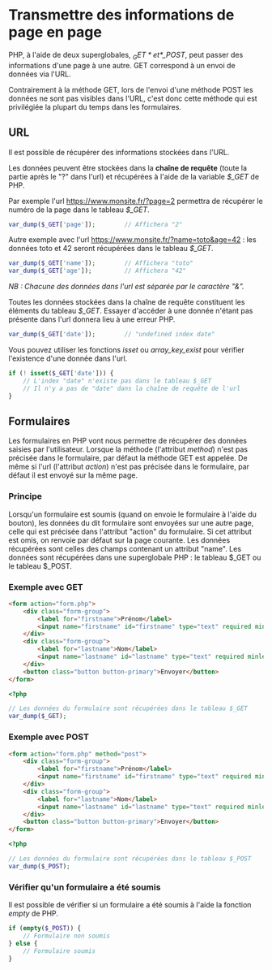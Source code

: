 # Transmettre des informations de page en page

PHP, à l'aide de deux superglobales, *$_GET* et *$_POST*, peut passer des informations d'une page à une autre.
GET correspond à un envoi de données via l'URL. 

Contrairement à la méthode GET, lors de l'envoi d'une méthode POST les données ne sont pas visibles dans l'URL, c'est donc cette méthode qui est privilégiée la plupart du temps dans les formulaires.

## URL

Il est possible de récupérer des informations stockées dans l'URL.

Les données peuvent être stockées dans la **chaîne de requête** (toute la partie après le "?" dans l'url) et récupérées à l'aide de la variable *$_GET* de PHP. 

Par exemple l'url https://www.monsite.fr/?page=2 permettra de récupérer le numéro de la page dans le tableau *$_GET*.

```php
var_dump($_GET['page']);        // Affichera "2"
```

Autre exemple avec l'url https://www.monsite.fr/?name=toto&age=42 : les données toto et 42 seront récupérées dans le tableau *$_GET*.

```php
var_dump($_GET['name']);        // Affichera "toto"
var_dump($_GET['age']);         // Affichera "42"
```

*NB : Chacune des données dans l'url est séparée par le caractère "&".*

Toutes les données stockées dans la chaîne de requête constituent les éléments du tableau *$_GET*. Essayer d'accéder à une donnée n'étant pas présente dans l'url donnera lieu à une erreur PHP.

```php
var_dump($_GET['date']);        // "undefined index date"
```

Vous pouvez utiliser les fonctions *isset* ou *array_key_exist* pour vérifier l'existence d'une donnée dans l'url.

```php
if (! isset($_GET['date'])) {
    // L'index "date" n'existe pas dans le tableau $_GET
    // Il n'y a pas de "date" dans la chaîne de requête de l'url
}
```

## Formulaires

Les formulaires en PHP vont nous permettre de récupérer des données saisies par l'utilisateur.
Lorsque la méthode (l'attribut *method*) n'est pas précisée dans le formulaire, par défaut la méthode GET est appelée. 
De même si l'url (l'attribut *action*) n'est pas précisée dans le formulaire, par défaut il est envoyé sur la même page.

### Principe

Lorsqu'un formulaire est soumis (quand on envoie le formulaire à l'aide du bouton), les données du dit formulaire sont envoyées sur une autre page, celle qui est précisée dans l'attribut "action" du formulaire. Si cet attribut est omis, on renvoie par défaut sur la page courante. Les données récupérées sont celles des champs contenant un attribut "name".
Les données sont récupérées dans une superglobale PHP : le tableau $_GET ou le tableau $_POST.

### Exemple avec GET

```html
<form action="form.php">
    <div class="form-group">
        <label for="firstname">Prénom</label>
        <input name="firstname" id="firstname" type="text" required minlength="3">
    </div>
    <div class="form-group">
        <label for="lastname">Nom</label>
        <input name="lastname" id="lastname" type="text" required minlength="3">
    </div>
    <button class="button button-primary">Envoyer</button>
</form>
```

```php
<?php

// Les données du formulaire sont récupérées dans le tableau $_GET
var_dump($_GET);
```

### Exemple avec POST

```html
<form action="form.php" method="post">
    <div class="form-group">
        <label for="firstname">Prénom</label>
        <input name="firstname" id="firstname" type="text" required minlength="3">
    </div>
    <div class="form-group">
        <label for="lastname">Nom</label>
        <input name="lastname" id="lastname" type="text" required minlength="3">
    </div>
    <button class="button button-primary">Envoyer</button>
</form>
```

```php
<?php

// Les données du formulaire sont récupérées dans le tableau $_POST
var_dump($_POST);
```

### Vérifier qu'un formulaire a été soumis

Il est possible de vérifier si un formulaire a été soumis à l'aide la fonction *empty* de PHP.

```php
if (empty($_POST)) {
    // Formulaire non soumis
} else {
    // Formulaire soumis
}
